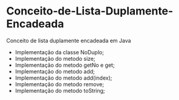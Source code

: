 # Conceito-de-Lista-Duplamente-Encadeada
Conceito de lista duplamente encadeada em Java
- Implementação da classe NoDuplo;
- Implementação do metodo size;
- Implementação do metodo getNo e get;
- Implementação do metodo add;
- Implementação do metodo add(index);
- Implementação do metodo remove;
- Implementação do metodo toString;
